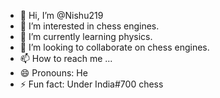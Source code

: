 - 👋 Hi, I’m @Nishu219
- 👀 I’m interested in chess engines.
- 🌱 I’m currently learning physics.
- 💞️ I’m looking to collaborate on chess engines.
- 📫 How to reach me ...
- 😄 Pronouns: He
- ⚡ Fun fact: Under India#700 chess

<!---
Nishu219/Nishu219 is a ✨ special ✨ repository because its `README.md` (this file) appears on your GitHub profile.
You can click the Preview link to take a look at your changes.
--->
